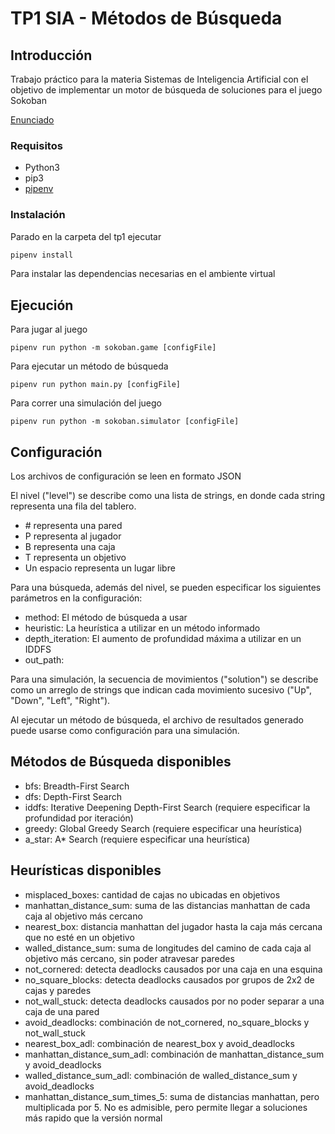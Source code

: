 # TP1 SIA - Métodos de Búsqueda

## Introducción

Trabajo práctico para la materia Sistemas de Inteligencia Artificial con el objetivo de implementar un motor de búsqueda de soluciones para el juego Sokoban
    
[Enunciado](docs/SIA_TP1.pdf)

### Requisitos

- Python3
- pip3
- [pipenv](https://pypi.org/project/pipenv/)

### Instalación

Parado en la carpeta del tp1 ejecutar

```sh
pipenv install
```

Para instalar las dependencias necesarias en el ambiente virtual

## Ejecución

Para jugar al juego

```
pipenv run python -m sokoban.game [configFile]
```

Para ejecutar un método de búsqueda

```
pipenv run python main.py [configFile]
```

Para correr una simulación del juego

```
pipenv run python -m sokoban.simulator [configFile]
```

## Configuración

Los archivos de configuración se leen en formato JSON

El nivel ("level") se describe como una lista de strings, en donde cada string representa una fila del tablero.

- \# representa una pared
- P representa al jugador
- B representa una caja
- T representa un objetivo
- Un espacio representa un lugar libre

Para una búsqueda, además del nivel, se pueden especificar los siguientes parámetros en la configuración:

- method: El método de búsqueda a usar
- heuristic: La heurística a utilizar en un método informado
- depth_iteration: El aumento de profundidad máxima a utilizar en un IDDFS
- out_path:

Para una simulación, la secuencia de movimientos ("solution") se describe como un arreglo de strings que indican cada movimiento sucesivo ("Up", "Down", "Left", "Right"). 

Al ejecutar un método de búsqueda, el archivo de resultados generado puede usarse como configuración para una simulación.

## Métodos de Búsqueda disponibles

- bfs: Breadth-First Search
- dfs: Depth-First Search
- iddfs: Iterative Deepening Depth-First Search (requiere especificar la profundidad por iteración)
- greedy: Global Greedy Search (requiere especificar una heurística)
- a_star: A* Search (requiere especificar una heurística)

## Heurísticas disponibles

- misplaced_boxes: cantidad de cajas no ubicadas en objetivos
- manhattan_distance_sum: suma de las distancias manhattan de cada caja al objetivo más cercano
- nearest_box: distancia manhattan del jugador hasta la caja más cercana que no esté en un objetivo
- walled_distance_sum: suma de longitudes del camino de cada caja al objetivo más cercano, sin poder atravesar paredes
- not_cornered: detecta deadlocks causados por una caja en una esquina
- no_square_blocks: detecta deadlocks causados por grupos de 2x2 de cajas y paredes
- not_wall_stuck: detecta deadlocks causados por no poder separar a una caja de una pared
- avoid_deadlocks: combinación de not_cornered, no_square_blocks y not_wall_stuck
- nearest_box_adl: combinación de nearest_box y avoid_deadlocks
- manhattan_distance_sum_adl: combinación de manhattan_distance_sum y avoid_deadlocks
- walled_distance_sum_adl: combinación de walled_distance_sum y avoid_deadlocks
- manhattan_distance_sum_times_5: suma de distancias manhattan, pero multiplicada por 5. No es admisible, pero permite llegar a soluciones más rapido que la versión normal